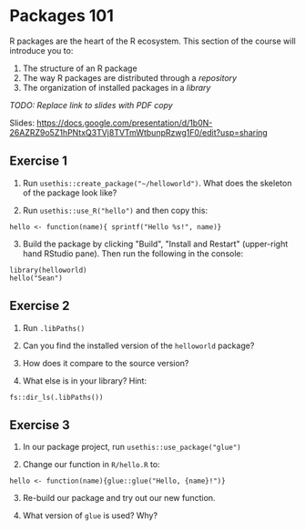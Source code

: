 # Packages 101

R packages are the heart of the R ecosystem. This section of the course
will introduce you to:

1. The structure of an R package
2. The way R packages are distributed through a *repository*
3. The organization of installed packages in a *library*

*TODO: Replace link to slides with PDF copy*

Slides: https://docs.google.com/presentation/d/1b0N-26AZRZ9o5Z1hPNtxQ3TVj8TVTmWtbunpRzwg1F0/edit?usp=sharing

## Exercise 1

1. Run `usethis::create_package("~/helloworld")`. What does the skeleton of the package look like?


2. Run `usethis::use_R("hello")` and then copy this:

```
hello <- function(name){ sprintf("Hello %s!", name)} 
```

3. Build the package by clicking "Build", "Install and Restart" (upper-right hand RStudio pane). Then run the following in the console:

```
library(helloworld)
hello("Sean")
```

## Exercise 2

1. Run `.libPaths()`

2. Can you find the installed version of the `helloworld` package? 

3. How does it compare to the source version?

4. What else is in your library? Hint:

```
fs::dir_ls(.libPaths())
```

## Exercise 3

1. In our package project, run `usethis::use_package("glue")`

2. Change our function in `R/hello.R` to: 

```
hello <- function(name){glue::glue("Hello, {name}!")}
```

3. Re-build our package and try out our new function.

4. What version of `glue` is used? Why?


